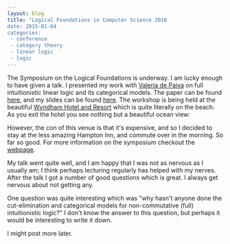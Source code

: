 ```yaml
---
layout: blog
title: "Logical Foundations in Computer Science 2016
date: 2015-01-04
categories:
 - conference
 - category theory
 - linear logic
 - logic
---
```


The Symposium on the Logical Foundations is underway.  I am lucky enough to have given a talk.  I presented my work with <a href="">Valeria de Paiva</a> on full intuitionistic linear logic and its categorical models.  The paper can be found <a href="">here</a>, and my slides can be found <a href="">here</a>.  The workshop is being held at the beautiful <a href="">Wyndham Hotel and Resort</a> which is quite literally on the beach.  As you exit the hotel you see nothing but a beautiful ocean view:
<center><img src=""></center>
However, the con of this venue is that it's expensive, and so I decided to stay at the less amazing Hampton Inn, and commute over in the morning.  So far so good.  For more information on the symposium checkout the <a href="">webpage</a>.

My talk went quite well, and I am happy that I was not as nervous as I usually am; I think perhaps lecturing regularly has helped with my nerves.  After the talk I got a number of good questions which is great.  I always get nervous about not getting any.  

One question was quite interesting which was "why hasn't anyone done the cut-elimination and categorical models for non-commutative (full) intuitionistic logic?"  I don't know the answer to this question, but perhaps it would be interesting to write it down.

I might post more later.

